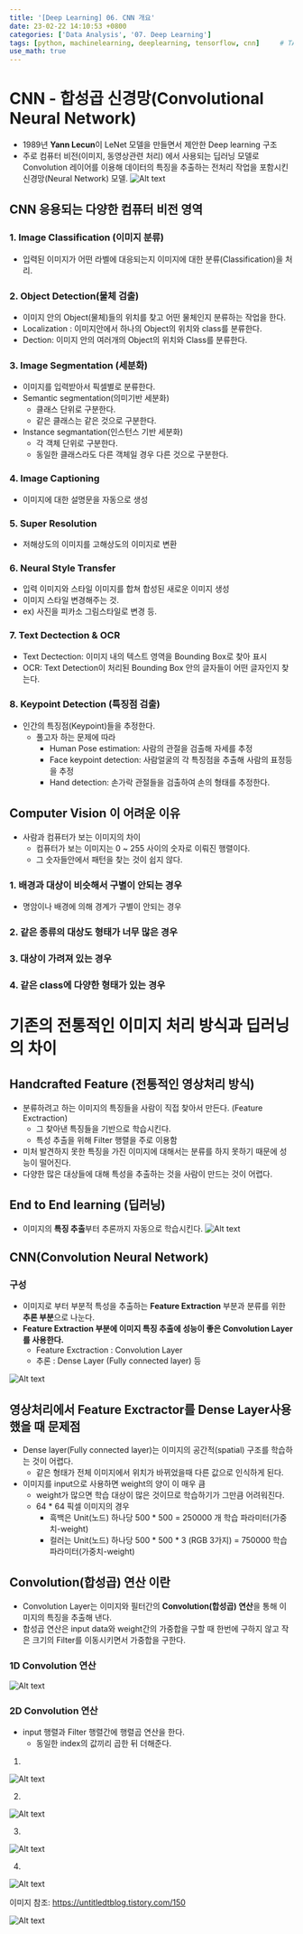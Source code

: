 ```yaml
---
title: '[Deep Learning] 06. CNN 개요'
date: 23-02-22 14:10:53 +0800
categories: ['Data Analysis', '07. Deep Learning']
tags: [python, machinelearning, deeplearning, tensorflow, cnn]     # TAG names should always be lowercase
use_math: true
---
```


# CNN - 합성곱 신경망(Convolutional Neural Network)
- 1989년 **Yann Lecun**이 LeNet 모델을 만들면서 제안한 Deep learning 구조
- 주로 컴퓨터 비전(이미지, 동영상관련 처리) 에서 사용되는 딥러닝 모델로 Convolution 레이어를 이용해 데이터의 특징을 추출하는 전처리 작업을 포함시킨 신경망(Neural Network) 모델.
![Alt text](../../../assets/img/playdata/07_deep_learning/06-01.png)


## CNN 응용되는 다양한 컴퓨터 비전 영역

### 1.  Image Classification (이미지 분류)
- 입력된 이미지가 어떤 라벨에 대응되는지 이미지에 대한 분류(Classification)을 처리.

### 2. Object Detection(물체 검출)
- 이미지 안의 Object(물체)들의 위치를 찾고 어떤 물체인지 분류하는 작업을 한다.
- Localization : 이미지안에서 하나의 Object의 위치와 class를 분류한다.
- Dection: 이미지 안의 여러개의 Object의 위치와 Class를 분류한다.

### 3. Image Segmentation (세분화)
- 이미지를 입력받아서 픽셀별로 분류한다.
- Semantic segmentation(의미기반 세분화)
    - 클래스 단위로 구분한다.
    - 같은 클래스는 같은 것으로 구분한다.
- Instance segmantation(인스턴스 기반 세분화)
    - 각 객체 단위로 구분한다.
    - 동일한 클래스라도 다른 객체일 경우 다른 것으로 구분한다.

### 4. Image Captioning
- 이미지에 대한 설명문을 자동으로 생성

### 5. Super Resolution
- 저해상도의 이미지를 고해상도의 이미지로 변환

### 6. Neural Style Transfer 
- 입력 이미지와 스타일 이미지를 합쳐 합성된 새로운 이미지 생성 
- 이미지 스타일 변경해주는 것. 
- ex) 사진을 피카소 그림스타일로 변경 등.

### 7. Text Dectection & OCR
- Text Dectection: 이미지 내의 텍스트 영역을 Bounding Box로 찾아 표시
- OCR: Text Detection이 처리된 Bounding Box 안의 글자들이 어떤 글자인지 찾는다.

### 8. Keypoint Detection (특징점 검출)

- 인간의 특징점(Keypoint)들을 추정한다.
    - 풀고자 하는 문제에 따라 
        - Human Pose estimation: 사람의 관절을 검출해 자세를 추정
        - Face keypoint detection: 사람얼굴의 각 특징점을 추출해 사람의 표정등을 추정
        - Hand detection: 손가락 관절들을 검출하여 손의 형태를 추정한다.

##  Computer Vision 이 어려운 이유

- 사람과 컴퓨터가 보는 이미지의 차이
    - 컴퓨터가 보는 이미지는 0 ~ 255 사이의 숫자로 이뤄진 행렬이다. 
    - 그 숫자들안에서 패턴을 찾는 것이 쉽지 않다.

### 1. 배경과 대상이 비슷해서 구별이 안되는 경우
- 명암이나 배경에 의해 경계가 구별이 안되는 경우

### 2. 같은 종류의 대상도 형태가 너무 많은 경우

### 3. 대상이 가려져 있는 경우

### 4. 같은 class에 다양한 형태가 있는 경우

# 기존의 전통적인  이미지 처리 방식과 딥러닝의 차이

## Handcrafted Feature (전통적인 영상처리 방식)
- 분류하려고 하는 이미지의 특징들을 사람이 직접 찾아서 만든다. (Feature Exctraction)
    - 그 찾아낸 특징들을 기반으로 학습시킨다.
    - 특성 추출을 위해 Filter 행렬을 주로 이용함
- 미처 발견하지 못한 특징을 가진 이미지에 대해서는 분류를 하지 못하기 때문에 성능이 떨어진다.
- 다양한 많은 대상들에 대해 특성을 추출하는 것을 사람이 만드는 것이 어렵다.

## End to End learning (딥러닝)
- 이미지의 **특징 추출**부터 추론까지 자동으로 학습시킨다.
![Alt text](../../../assets/img/playdata/07_deep_learning/06-02.png)

## CNN(Convolution  Neural Network) 

### 구성
- 이미지로 부터 부분적 특성을 추출하는 **Feature Extraction** 부분과 분류를 위한 **추론 부분**으로 나눈다.
- **Feature Extraction 부분에 이미지 특징 추출에 성능이 좋은 Convolution Layer를 사용한다.** 
    - Feature Exctraction : Convolution Layer
    - 추론 : Dense Layer (Fully connected layer) 등

![Alt text](../../../assets/img/playdata/07_deep_learning/06-03.png)

## 영상처리에서 Feature Exctractor를  Dense Layer사용했을 때 문제점
- Dense layer(Fully connected layer)는 이미지의 공간적(spatial) 구조를 학습하는 것이 어렵다.
    - 같은 형태가 전체 이미지에서 위치가 바뀌었을때 다른 값으로 인식하게 된다.
- 이미지를 input으로 사용하면 weight의 양이 이 매우 큼 
    - weight가 많으면 학습 대상이 많은 것이므로 학습하기가 그만큼 어려워진다.
    - 64 * 64 픽셀 이미지의 경우
        - 흑백은 Unit(노드) 하나당 500 * 500 = 250000 개 학습 파라미터(가중치-weight)
        - 컬러는 Unit(노드) 하나당 500 * 500 * 3 (RGB 3가지) = 750000 학습 파라미터(가중치-weight)

## Convolution(합성곱) 연산  이란
- Convolution Layer는 이미지와 필터간의 **Convolution(합성곱) 연산**을 통해 이미지의 특징을 추출해 낸다.
- 합성곱 연산은 input data와 weight간의 가중합을 구할 때 한번에 구하지 않고 작은 크기의 Filter를 이동시키면서 가중합을 구한다.


### 1D Convolution 연산
![Alt text](../../../assets/img/playdata/07_deep_learning/06-04.png)


### 2D Convolution 연산

- input 행렬과 Filter 행렬간에 행렬곱 연산을 한다. 
    - 동일한 index의 값끼리 곱한 뒤 더해준다. 

1. 
![Alt text](../../../assets/img/playdata/07_deep_learning/06-05.png)

2. 
![Alt text](../../../assets/img/playdata/07_deep_learning/06-06.png)

3. 
![Alt text](../../../assets/img/playdata/07_deep_learning/06-07.png)

4. 
![Alt text](../../../assets/img/playdata/07_deep_learning/06-08.png)

이미지 참조: <https://untitledtblog.tistory.com/150>

![Alt text](../../../assets/img/avatar.png)

